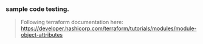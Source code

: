 ### sample code testing.    


> Following terraform documentation here: 
  https://developer.hashicorp.com/terraform/tutorials/modules/module-object-attributes
